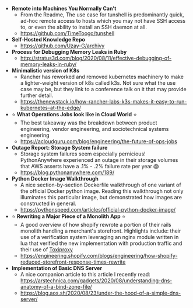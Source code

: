 - **Remote into Machines You Normally Can't**
  - From the Readme, The use case for tunshell is predominantly quick, ad-hoc remote access to hosts which you may not have SSH access to, or even the ability to install an SSH daemon at all.
  - https://github.com/TimeToogo/tunshell
- **Self-Hosted Knowledge Repo**
  - https://github.com/Uzay-G/archivy
- **Process for Debugging Memory Leaks in Ruby**
  - http://stratus3d.com/blog/2020/08/11/effective-debugging-of-memory-leaks-in-ruby/
- **Minimalistic version of K8s**
  - Rancher has reworked and removed kubernetes machinery to make a lighter-weight version of k8s called k3s. Not sure what the use case may be, but they link to a conference talk on it that may provide further detail.
  - https://thenewstack.io/how-rancher-labs-k3s-makes-it-easy-to-run-kubernetes-at-the-edge/
- :star: **What Operations Jobs look like in Cloud World** :star:
  - The best takeaway was the breakdown between product engineering, vendor engineering, and sociotechnical systems engineering
  - https://acloudguru.com/blog/engineering/the-future-of-ops-jobs
- **Outage Report: Storage System failure**
  - Storage system failures seem especially pernicious! PythonAnywhere experienced an outage in their storage volumes that AWS asserts have a .1% - .2% failure rate per year :scream:
  - https://blog.pythonanywhere.com/189/
- **Python Docker Image Walkthrough**
  - A nice section-by-section Dockerfile walkthrough of one variant of the official Docker python image. Reading this walkthrough not only illuminates this particular image, but demonstrated how images are constructed in general.
  - https://pythonspeed.com/articles/official-python-docker-image/
- :star: **Rewriting a Major Piece of a Monolith App** :star:
  - A good overview of how shopify rewrote a portion of their rails monolith handling a merchant's storefront. Highlights include: their use of a verification system leveraging an nginx module written in lua that verified the new implementation with  production traffic and their use of [Toxiproxy](https://github.com/Shopify/toxiproxy)
  - https://engineering.shopify.com/blogs/engineering/how-shopify-reduced-storefront-response-times-rewrite
- **Implementation of Basic DNS Server**
  - A nice companion article to this article I recently read: https://arstechnica.com/gadgets/2020/08/understanding-dns-anatomy-of-a-bind-zone-file/
  - https://blog.aos.sh/2020/08/23/under-the-hood-of-a-simple-dns-server/